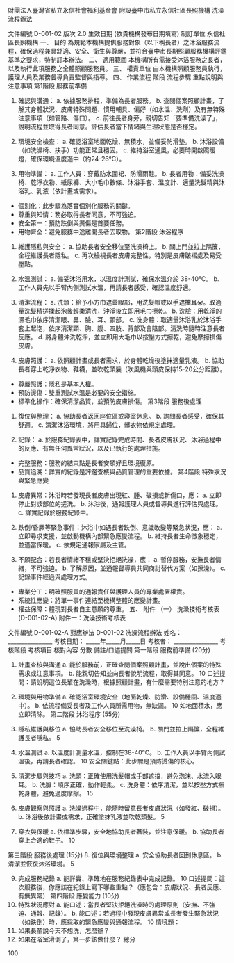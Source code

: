 財團法人臺灣省私立永信社會福利基金會
附設臺中市私立永信社區長照機構
洗澡流程辦法


文件編號
D-001-02
版次
2.0
生效日期
(依貴機構發布日期填寫)
制訂單位
永信社區長照機構
一、 目的
為規範本機構提供服務對象（以下稱長者）之沐浴服務流程，確保過程兼具舒適、安全、衛生與尊嚴，並符合臺中市長期照顧服務機構評鑑基準之要求，特制訂本辦法。
二、 適用範圍
本機構所有需接受沐浴服務之長者，以及執行此項服務之全體照顧服務員。
三、 權責單位
由本機構照顧服務員執行，護理人員及業務督導負責監督與指導。
四、 作業流程
階段
流程步驟
重點說明與注意事項
第1階段
服務前準備
1. 確認與溝通：
a. 依據服務排程，準備為長者服務。
b. 查閱個案照顧計畫，了解其身體狀況、皮膚特殊問題、慣用輔具、偏好（如水溫、洗劑）及有無特殊注意事項（如管路、傷口）。
c. 前往長者身旁，親切告知「要準備洗澡了」，說明流程並取得長者同意。評估長者當下情緒與生理狀態是否穩定。

2. 環境安全檢查：
a. 確認浴室地面乾燥、無積水，並備妥防滑墊。
b. 沐浴設備（如洗澡椅、扶手）功能正常且穩固。
c. 維持浴室通風，必要時開啟照暖燈，確保環境溫度適中（約24-26°C）。

3. 用物準備：
a. 工作人員：穿戴防水圍裙、防滑雨鞋。
b. 長者用物：備妥洗澡椅、乾淨衣物、紙尿褲、大小毛巾數條、沐浴手套、溫度計、適量洗髮精與沐浴乳、乳液（依計畫或需求）。
- 個別化：此步驟為落實個別化服務的關鍵。
- 尊重與知情：務必取得長者同意，不可強迫。
- 安全第一：預防跌倒與燙傷是首要任務。
- 用物齊全：避免服務中途離開長者去取物。
第2階段
沐浴程序
1. 維護隱私與安全：
a. 協助長者安全移位至洗澡椅上。
b. 關上門並拉上隔簾，全程維護長者隱私。
c. 再次檢視長者皮膚完整性，特別是皮膚皺褶處及易受壓點。

2. 水溫測試：
a. 備妥沐浴用水，以溫度計測試，確保水溫介於 38-40°C。
b. 工作人員先以手臂內側測試水溫，再請長者感受，確認溫度舒適。

3. 清潔流程：
a. 洗頭：給予小方巾遮蓋眼部，用洗髮帽或以手遮擋耳朵。取適量洗髮精搓揉起泡後輕柔清洗，沖淨後立即用毛巾擦乾。
b. 洗臉：用乾淨的濕毛巾依序清潔眼、鼻、臉、耳、頸部。
c. 洗身體：取適量沐浴乳於沐浴手套上起泡，依序清潔頸、胸、腹、四肢、背部及會陰部。清洗時隨時注意長者反應。
d. 將身體沖洗乾淨，並立即用大毛巾以按壓方式擦乾，避免摩擦損傷皮膚。

4. 皮膚照護：
a. 依照顧計畫或長者需求，於身體乾燥後塗抹適量乳液。
b. 協助長者穿上乾淨衣物、鞋襪，並吹乾頭髮（吹風機與頭皮保持15-20公分距離）。
- 尊嚴照護：隱私是基本人權。
- 預防燙傷：雙重測試水溫是必要的安全措施。
- 標準化操作：確保清潔品質，並預防皮膚損傷。
第3階段
服務後處理
1. 復位與整理：
a. 協助長者返回座位區或寢室休息。
b. 詢問長者感受，確保其舒適。
c. 清潔沐浴環境，將用具歸位，髒衣物依規定處理。

2. 記錄：
a. 於服務紀錄表中，詳實記錄完成時間、長者皮膚狀況、沐浴過程中的反應、有無任何異常狀況，以及已執行的處理措施。
- 完整服務：服務的結束點是長者安頓好且環境復原。
- 品質追溯：詳實的紀錄是評鑑查核與品質管理的重要依據。
第4階段
特殊狀況與緊急應變
1. 皮膚異常：沐浴時若發現長者皮膚出現紅、腫、破損或新傷口，應：
a. 立即停止對該部位的搓洗。
b. 沐浴後，通報護理人員或督導員進行評估與處理。
c. 詳實記錄於服務紀錄中。

2. 跌倒/昏厥等緊急事件：沐浴中如遇長者跌倒、意識改變等緊急狀況，應：
a. 立即尋求支援，並啟動機構內部緊急應變流程。
b. 維持長者生命徵象穩定，並適當保暖。
c. 依規定通報家屬及主管。

3. 不願配合：若長者情緒不穩或堅決拒絕洗澡，應：
a. 暫停服務，安撫長者情緒，不可強迫。
b. 了解原因，並通報督導員共同商討替代方案（如擦澡）。
c. 記錄事件經過與處理方式。
- 專業分工：明確照服員的通報責任與護理人員的專業處置權責。
- 系統性應變：將單一事件連結至機構整體的應變計畫。
- 權益保障：體現對長者自主意願的尊重。
五、 附件
（一） 洗澡技術考核表 (D-001-02-A)
附件一：洗澡技術考核表


文件編號
D-001-02-A
對應辦法
D-001-02 洗澡流程辦法
姓名： ________________ 考核日期： _____年_____月_____日 考核者： ________________
考核階段
考核項目
核對內容
分數
備註/口述提問
第一階段
服務前準備
(20分)
1. 計畫查核與溝通
a. 能於服務前，正確查閱個案照顧計畫，並說出個案的特殊需求或注意事項。
b. 能親切告知並向長者說明流程，取得其同意。
10
口述提問：請說明這位長輩在洗澡時，根據照顧計畫，有什麼需要特別注意的地方？

2. 環境與用物準備
a. 確認浴室環境安全（地面乾燥、防滑、設備穩固、溫度適中）。
b. 依流程備妥長者及工作人員所需用物，無缺漏。
10
如地面積水，應立即清除。
第二階段
沐浴程序
(55分)
3. 隱私維護與移位
a. 協助長者安全移位至洗澡椅。
b. 關門並拉上隔簾，全程維護長者隱私。
5


4. 水溫測試
a. 以溫度計測量水溫，控制在38-40°C。
b. 工作人員以手臂內側試溫後，再請長者確認。
10
安全關鍵點：此步驟是預防燙傷的核心。

5. 清潔步驟與技巧
a. 洗頭：正確使用洗髮帽或手部遮擋，避免泡沫、水流入眼耳。
b. 洗臉：順序正確，動作輕柔。
c. 洗身體：依序清潔，並以按壓方式擦乾身體，避免過度摩擦。
15


6. 皮膚觀察與照護
a. 洗澡過程中，能隨時留意長者皮膚狀況（如發紅、破損）。
b. 沐浴後依計畫或需求，正確塗抹乳液並吹乾頭髮。
5


7. 穿衣與保暖
a. 依標準步驟，安全地協助長者著裝，並注意保暖。
b. 協助長者穿上合適的鞋子。
10

第三階段
服務後處理
(15分)
8. 復位與環境整理
a. 安全協助長者回到休息區。
b. 清潔並恢復沐浴環境。
5


9. 完成服務紀錄
a. 能詳實、準確地在服務紀錄表中完成記錄。
10
口述提問：這次服務後，你應該在紀錄上寫下哪些重點？（應包含：皮膚狀況、長者反應、有無異常）
第四階段
應變能力
(10分)
10. 特殊狀況應對
a. 能口述：當長者堅決拒絕洗澡時的處理原則（安撫、不強迫、通報、記錄）。
b. 能口述：若過程中發現皮膚異常或長者發生緊急狀況（如跌倒）時，應採取的緊急應變與通報流程。
10
情境題：
1. 如果長輩說今天不想洗，怎麼辦？
2. 如果在浴室滑倒了，第一步該做什麼？
總分


100

